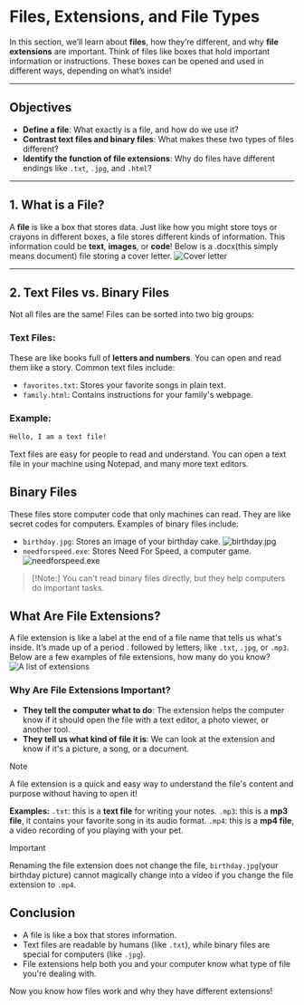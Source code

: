 # Files, Extensions, and File Types

In this section, we’ll learn about **files**, how they’re different, and why **file extensions** are important. Think of files like boxes that hold important information or instructions. These boxes can be opened and used in different ways, depending on what’s inside!

---

## Objectives

- **Define a file**: What exactly is a file, and how do we use it?
- **Contrast text files and binary files**: What makes these two types of files different?
- **Identify the function of file extensions**: Why do files have different endings like `.txt`, `.jpg`, and `.html`?

---

## 1. What is a File?

A **file** is like a box that stores data. Just like how you might store toys or crayons in different boxes, a file stores different kinds of information. This information could be **text**, **images**, or **code**! Below is a .docx(this simply means document) file storing a cover letter.
![Cover letter](https://media.gcflearnfree.org/content/55e0919b24929be027950a01_08_28_2014/workingwithfiles_open_file.jpg)

---

## 2. Text Files vs. Binary Files

Not all files are the same! Files can be sorted into two big groups:

### **Text Files**: 

These are like books full of **letters and numbers**. You can open and read them like a story. Common text files include:

- `favorites.txt`: Stores your favorite songs in plain text.
- `family.html`: Contains instructions for your family's webpage.

### Example:

```txt
Hello, I am a text file!
```
Text files are easy for people to read and understand. You can open a text file in your machine using Notepad, and many more text editors.

## Binary Files
These files store computer code that only machines can read. They are like secret codes for computers. Examples of binary files include:
* `birthday.jpg`: Stores an image of your birthday cake.
![birthday.jpg](https://imgv3.fotor.com/images/blog-richtext-image/Birthday-cake-with-candles.jpg)
* `needforspeed.exe`: Stores Need For Speed, a computer game.
![needforspeed.exe](https://i.ytimg.com/vi/qp68KxEHjQ8/maxresdefault.jpg)


>[!Note:]
> You can't read binary files directly, but they help computers do important tasks.

## What Are File Extensions?

A file extension is like a label at the end of a file name that tells us what's inside. It’s made up of a period . followed by letters, like `.txt`, `.jpg`, or `.mp3`.
Below are a few examples of file extensions, how many do you know?
![A list of extensions](https://www.filecenter.com/blog/wp-content/uploads/2022/04/The-Giant-List-of-Document-File-Types-and-Extensions.jpg)

### Why Are File Extensions Important?
* **They tell the computer what to do**: The extension helps the computer know if it should open the file with a text editor, a photo viewer, or another tool.
* **They tell us what kind of file it is**:  We can look at the extension and know if it's a picture, a song, or a document.

> [!note]
> A file extension is a quick and easy way to understand the file's content and purpose without having to open it!

**Examples:**
`.txt`: this is a **text file** for writing your notes.
`.mp3`: this is a **mp3 file**, it contains your favorite song in its audio format.
`.mp4`: this is a **mp4 file**, a video recording of you playing with your pet.

> [!IMPORTANT] 
> Renaming the file extension does not change the file, `birthday.jpg`(your birthday picture) cannot magically change into a video if you change the file extension to `.mp4`.


## Conclusion
* A file is like a box that stores information.
* Text files are readable by humans (like `.txt`), while binary files are special for computers (like `.jpg`).
* File extensions help both you and your computer know what type of file you're dealing with.    

Now you know how files work and why they have different extensions!
